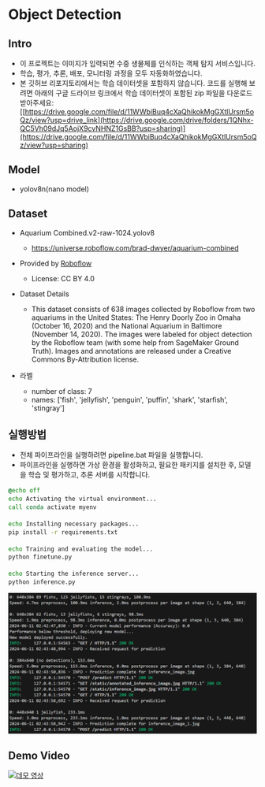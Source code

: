 # Object Detection

## Intro
- 이 프로젝트는 이미지가 입력되면 수중 생물체를 인식하는 객체 탐지 서비스입니다.
- 학습, 평가, 추론, 배포, 모니터링 과정을 모두 자동화하였습니다.
- 본 깃허브 리포지토리에서는 학습 데이터셋을 포함하지 않습니다. 코드를 실행해 보려면 아래의 구글 드라이브 링크에서 학습 데이터셋이 포함된 zip 파일을 다운로드 받아주세요: [[https://drive.google.com/file/d/11WWbiBuq4cXaQhikokMgGXtlUrsm5oQz/view?usp=drive_link](https://drive.google.com/drive/folders/1QNhx-QC5Vh09dJq5AojX9cvNHNZ1GsBB?usp=sharing)](https://drive.google.com/file/d/11WWbiBuq4cXaQhikokMgGXtlUrsm5oQz/view?usp=sharing)

## Model
- yolov8n(nano model)

## Dataset

- Aquarium Combined.v2-raw-1024.yolov8
  - https://universe.roboflow.com/brad-dwyer/aquarium-combined

- Provided by [Roboflow](https://roboflow.com)
  - License: CC BY 4.0

- Dataset Details
  - This dataset consists of 638 images collected by Roboflow from two aquariums in the United States: The Henry Doorly Zoo in Omaha (October 16, 2020) and the National Aquarium in Baltimore (November 14, 2020). The images were labeled for object detection by the Roboflow team (with some help from SageMaker Ground Truth). Images and annotations are released under a Creative Commons By-Attribution license. 

- 라벨
  - number of class: 7
  - names: ['fish', 'jellyfish', 'penguin', 'puffin', 'shark', 'starfish', 'stingray']


## 실행방법
- 전체 파이프라인을 실행하려면 pipeline.bat 파일을 실행합니다.
- 파이프라인을 실행하면 가상 환경을 활성화하고, 필요한 패키지를 설치한 후, 모델을 학습 및 평가하고, 추론 서버를 시작합니다.


```bat
@echo off
echo Activating the virtual environment...
call conda activate myenv

echo Installing necessary packages...
pip install -r requirements.txt

echo Training and evaluating the model...
python finetune.py

echo Starting the inference server...
python inference.py
```

![alt text](image.png)

## Demo Video
[![데모 영상](https://img.youtube.com/vi/ZBri6iUfVY8/0.jpg)](https://youtu.be/ZBri6iUfVY8)
